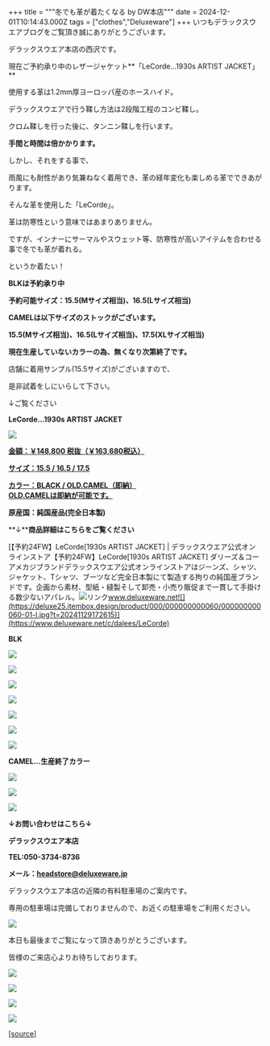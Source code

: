 +++
title = """冬でも革が着たくなる  by  DW本店"""
date = 2024-12-01T10:14:43.000Z
tags = ["clothes","Deluxeware"]
+++
いつもデラックスウエアブログをご覧頂き誠にありがとうございます。

デラックスウエア本店の西沢です。

現在ご予約承り中のレザージャケット**「LeCorde...1930s ARTIST JACKET」**

使用する革は1.2mm厚ヨーロッパ産のホースハイド。

デラックスウエアで行う鞣し方法は2段階工程のコンビ鞣し。

クロム鞣しを行った後に、タンニン鞣しを行います。

**手間と時間は倍かかります。**

しかし、それをする事で、

雨風にも耐性があり気兼ねなく着用でき、革の経年変化も楽しめる革でできあがります。

そんな革を使用した「LeCorde」。

革は防寒性という意味ではあまりありません。

ですが、インナーにサーマルやスウェット等、防寒性が高いアイテムを合わせる事で冬でも革が着れる。

というか着たい！

**BLKは予約承り中**

**予約可能サイズ：15.5(Mサイズ相当)、16.5(Lサイズ相当)**

**CAMELは以下サイズのストックがございます。**

**15.5(Mサイズ相当)、16.5(Lサイズ相当)、17.5(XLサイズ相当)**

**現在生産していないカラーの為、無くなり次第終了です。**

店舗に着用サンプル(15.5サイズ)がございますので、

是非試着をしにいらして下さい。

↓ご覧ください

**LeCorde...1930s ARTIST JACKET**

[![](https://stat.ameba.jp/user_images/20241201/17/deluxeware/77/a8/j/o1112148315516503357.jpg)](https://stat.ameba.jp/user_images/20241201/17/deluxeware/77/a8/j/o1112148315516503357.jpg)

[**金額：￥148,800 税抜（￥163,680税込）**](https://www.deluxeware.net/c/dalees/LeCorde)

[**サイズ：15.5 / 16.5 / 17.5**](https://www.deluxeware.net/c/dalees/LeCorde) 

**[カラー：BLACK / OLD.CAMEL（即納）](https://www.deluxeware.net/c/dalees/LeCorde)  
[OLD.CAMELは即納が可能です。](https://www.deluxeware.net/c/dalees/LeCorde)**

**原産国：純国産品(完全日本製)**

**↓****商品詳細はこちらをご覧ください**

[【予約24FW】LeCorde\[1930s ARTIST JACKET\] | デラックスウエア公式オンラインストア【予約24FW】LeCorde\[1930s ARTIST JACKET\] ダリーズ＆コー アメカジブランドデラックスウエア公式オンラインストアはジーンズ、シャツ、ジャケット、Tシャツ、ブーツなど完全日本製にて製造する拘りの純国産ブランドです。企画から素材、型紙・縫製そして卸売・小売り販促まで一貫して手掛ける数少ないアパレル。![リンク](https://c.stat100.ameba.jp/ameblo/symbols/v3.20.0/svg/gray/editor_link.svg)www.deluxeware.net![](https://deluxe25.itembox.design/product/000/000000000060/000000000060-01-l.jpg?t=20241129172615)](https://www.deluxeware.net/c/dalees/LeCorde)

**BLK**

[![](https://stat.ameba.jp/user_images/20241201/17/deluxeware/86/2e/j/o1170156015516503468.jpg)](https://stat.ameba.jp/user_images/20241201/17/deluxeware/86/2e/j/o1170156015516503468.jpg)

[![](https://stat.ameba.jp/user_images/20241201/17/deluxeware/95/ba/j/o1172156215516503636.jpg)](https://stat.ameba.jp/user_images/20241201/17/deluxeware/95/ba/j/o1172156215516503636.jpg)

[![](https://stat.ameba.jp/user_images/20241201/17/deluxeware/05/4d/j/o1172156215516503630.jpg)](https://stat.ameba.jp/user_images/20241201/17/deluxeware/05/4d/j/o1172156215516503630.jpg)

[![](https://stat.ameba.jp/user_images/20241201/17/deluxeware/c9/00/j/o0858114415516503464.jpg)](https://stat.ameba.jp/user_images/20241201/17/deluxeware/c9/00/j/o0858114415516503464.jpg)

[![](https://stat.ameba.jp/user_images/20241201/17/deluxeware/6f/a4/j/o0908121115516503465.jpg)](https://stat.ameba.jp/user_images/20241201/17/deluxeware/6f/a4/j/o0908121115516503465.jpg)

[![](https://stat.ameba.jp/user_images/20241109/16/deluxeware/8d/0c/p/o0800100015507972960.png)](https://stat.ameba.jp/user_images/20241109/16/deluxeware/8d/0c/p/o0800100015507972960.png)

[![](https://stat.ameba.jp/user_images/20241109/16/deluxeware/33/c0/p/o0800100015507971382.png)](https://stat.ameba.jp/user_images/20241109/16/deluxeware/33/c0/p/o0800100015507971382.png)

**CAMEL...生産終了カラー**

[![](https://stat.ameba.jp/user_images/20241201/17/deluxeware/55/67/j/o1168155615516503640.jpg)](https://stat.ameba.jp/user_images/20241201/17/deluxeware/55/67/j/o1168155615516503640.jpg)

[![](https://stat.ameba.jp/user_images/20240713/20/deluxeware/10/32/j/o0881117415462715430.jpg)](https://stat.ameba.jp/user_images/20240713/20/deluxeware/10/32/j/o0881117415462715430.jpg)

[![](https://stat.ameba.jp/user_images/20240713/20/deluxeware/41/b9/j/o1032137615462715442.jpg)](https://stat.ameba.jp/user_images/20240713/20/deluxeware/41/b9/j/o1032137615462715442.jpg)

**↓お問い合わせはこちら↓**

**デラックスウエア本店**

**TEL:050-3734-8736**

**メール：headstore@deluxeware.jp**

デラックスウエア本店の近隣の有料駐車場のご案内です。

専用の駐車場は完備しておりませんので、お近くの駐車場をご利用ください。

[![](https://stat.ameba.jp/user_images/20231002/16/deluxeware/6e/11/j/o0800080015345677212.jpg?caw=800)](https://ameblo.jp/deluxeware/image-12823266760-15345677212.html)

本日も最後までご覧になって頂きありがとうございます。

皆様のご来店心よりお待ちしております。

[![](https://stat.ameba.jp/user_images/20241116/16/deluxeware/4a/05/j/o1200050015510661447.jpg?caw=800)](https://www.deluxeware.net/c/deluxeware/D-26)

[![](https://stat.ameba.jp/user_images/20240315/15/deluxeware/04/7f/j/o0800026015413271803.jpg?caw=800)](https://www.instagram.com/deluxeware/?hl=ja)

[![](https://stat.ameba.jp/user_images/20220415/12/deluxeware/3b/ce/j/o0800026015103175481.jpg?caw=800)](https://www.deluxeware.net/f/headstore)

[![](https://stat.ameba.jp/user_images/20220415/12/deluxeware/d7/c6/j/o0800026015103175487.jpg?caw=800)](https://www.deluxeware.net/)

[[source]](https://ameblo.jp/deluxeware/entry-12877073868.html)
